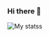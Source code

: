 ### Hi there 👋

<!--
**sharmavivek223/sharmavivek223** is a ✨ _special_ ✨ repository because its `README.md` (this file) appears on your GitHub profile.

Here are some ideas to get you started:

- 🔭 I’m currently working on ...
- 🌱 I’m currently learning ...
- 👯 I’m looking to collaborate on ...
- 🤔 I’m looking for help with ...
- 💬 Ask me about ...
- 📫 How to reach me: ...
- 😄 Pronouns: ...
- ⚡ Fun fact: ...
-->
![My stats](https://github-readme-stats.vercel.app/api?username=sharmavivek223&&theme=dark&show_icons=true&title_color=fb8500&icon_color=fb8500&border_color=fb8500&include_all_commits=true&custom_title=My+stat)s
